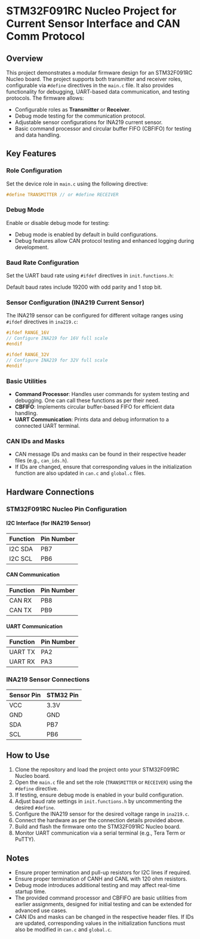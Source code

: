 # STM32F091RC Nucleo Project for Current Sensor Interface and CAN Comm Protocol

## Overview
This project demonstrates a modular firmware design for an STM32F091RC Nucleo board. The project supports both transmitter and receiver roles, configurable via `#define` directives in the `main.c` file. It also provides functionality for debugging, UART-based data communication, and testing protocols. The firmware allows:

- Configurable roles as **Transmitter** or **Receiver**.
- Debug mode testing for the communication protocol.
- Adjustable sensor configurations for INA219 current sensor.
- Basic command processor and circular buffer FIFO (CBFIFO) for testing and data handling.

## Key Features

### Role Configuration
Set the device role in `main.c` using the following directive:

```c
#define TRANSMITTER // or #define RECEIVER
```

### Debug Mode
Enable or disable debug mode for testing:
- Debug mode is enabled by default in build configurations.
- Debug features allow CAN protocol testing and enhanced logging during development.

### Baud Rate Configuration
Set the UART baud rate using `#ifdef` directives in `init.functions.h`:

Default baud rates include 19200 with odd parity and 1 stop bit.

### Sensor Configuration (INA219 Current Sensor)
The INA219 sensor can be configured for different voltage ranges using `#ifdef` directives in `ina219.c`:

```c
#ifdef RANGE_16V
// Configure INA219 for 16V full scale
#endif

#ifdef RANGE_32V
// Configure INA219 for 32V full scale
#endif
```

### Basic Utilities
- **Command Processor**: Handles user commands for system testing and debugging. One can call these functions as per their need.
- **CBFIFO**: Implements circular buffer-based FIFO for efficient data handling.
- **UART Communication**: Prints data and debug information to a connected UART terminal.

### CAN IDs and Masks
- CAN message IDs and masks can be found in their respective header files (e.g., `can_ids.h`).
- If IDs are changed, ensure that corresponding values in the initialization function are also updated in `can.c` and `global.c` files.

## Hardware Connections
### STM32F091RC Nucleo Pin Configuration

#### I2C Interface (for INA219 Sensor)
| Function | Pin Number |
|----------|------------|
| I2C SDA  | PB7        |
| I2C SCL  | PB6        |

#### CAN Communication
| Function | Pin Number |
|----------|------------|
| CAN RX   | PB8      |
| CAN TX   | PB9       |

#### UART Communication
| Function | Pin Number |
|----------|------------|
| UART TX  | PA2        |
| UART RX  | PA3        |

### INA219 Sensor Connections
| Sensor Pin  | STM32 Pin |
|-------------|-----------|
| VCC         | 3.3V      |
| GND         | GND       |
| SDA         | PB7       |
| SCL         | PB6       |

## How to Use

1. Clone the repository and load the project onto your STM32F091RC Nucleo board.
2. Open the `main.c` file and set the role (`TRANSMITTER` or `RECEIVER`) using the `#define` directive.
3. If testing, ensure debug mode is enabled in your build configuration.
4. Adjust baud rate settings in `init.functions.h` by uncommenting the desired `#define`.
5. Configure the INA219 sensor for the desired voltage range in `ina219.c`.
6. Connect the hardware as per the connection details provided above.
7. Build and flash the firmware onto the STM32F091RC Nucleo board.
8. Monitor UART communication via a serial terminal (e.g., Tera Term or PuTTY).

## Notes
- Ensure proper termination and pull-up resistors for I2C lines if required.
- Ensure proper termination of CANH and CANL with 120 ohm resistors.
- Debug mode introduces additional testing and may affect real-time startup time.
- The provided command processor and CBFIFO are basic utilities from earlier assignments, designed for initial testing and can be extended for advanced use cases.
- CAN IDs and masks can be changed in the respective header files. If IDs are updated, corresponding values in the initialization functions must also be modified in `can.c` and `global.c`.
